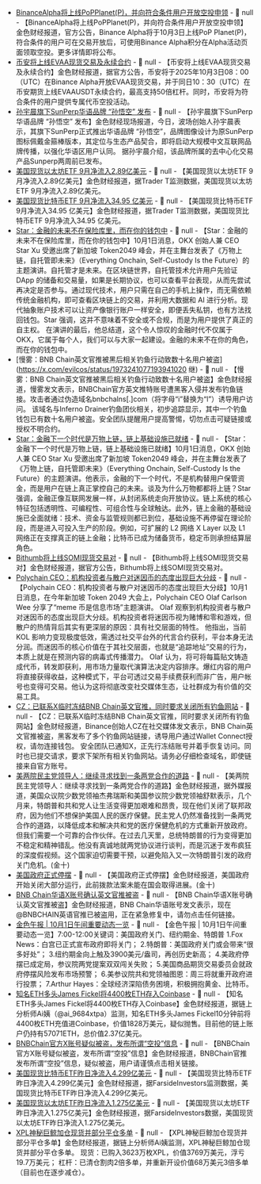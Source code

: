- [BinanceAlpha将上线PoPPlanet(P)，并向符合条件用户开放空投申领](https://x.com/binancezh/status/1973269450368614554) - 📰 null - 【BinanceAlpha将上线PoPPlanet(P)，并向符合条件用户开放空投申领】金色财经报道，官方公告，Binance Alpha将于10月3日上线PoP Planet(P)，符合条件的用户可在交易开放后，可使用Binance Alpha积分在Alpha活动页面领取空投。更多详情即将公布。
- [币安将上线EVAA现货交易及永续合约](https://www.binance.com/zh-CN/support/announcement/detail/a77f1232bd7c446796d87a3047e71819) - 📰 null - 【币安将上线EVAA现货交易及永续合约】金色财经报道，据官方公告，币安将于2025年10月3日08：00（UTC）在Binance Alpha开放EVAA现货交易，并于同日10：30（UTC）在币安期货上线EVAAUSDT永续合约，最高支持50倍杠杆。同时，币安将为符合条件的用户提供专属代币空投活动。
- [孙宇晨旗下SunPerp华语品牌 “孙悟空” 发布]() - 📰 null - 【孙宇晨旗下SunPerp华语品牌 “孙悟空” 发布】金色财经现场报道，今日，波场创始人孙宇晨表示，其旗下SunPerp正式推出华语品牌 “孙悟空”，品牌图像设计为原SunPerp图标佩戴金箍棒版本，其定位与生态产品契合，即将启动大规模中文互联网品牌传播，以强化华语区用户认同。 
据孙宇晨介绍，该品牌所属的去中心化交易产品Sunperp两周前已发布。
- [美国现货以太坊ETF 9月净流入2.89亿美元](https://x.com/thepfund/status/1973264024814194953) - 📰 null - 【美国现货以太坊ETF 9月净流入2.89亿美元】金色财经报道，据Trader T监测数据，美国现货以太坊ETF 9月净流入2.89亿美元。
- [美国现货比特币ETF 9月净流入34.95 亿美元](https://x.com/thepfund/status/1973258655199010935) - 📰 null - 【美国现货比特币ETF 9月净流入34.95 亿美元】金色财经报道，据Trader T监测数据，美国现货比特币ETF 9月净流入34.95 亿美元。
- [Star：金融的未来不在保险库里，而在你的钱包中]() - 📰 null - 【Star：金融的未来不在保险库里，而在你的钱包中】10月1日消息，OKX 创始人兼 CEO Star Xu 受邀出席了新加坡 Token2049 峰会，并在主舞台发表了《万物上链，自托管即未来》（Everything Onchain, Self-Custody Is the Future）的主题演讲。自托管才是未来。在区块链世界，自托管技术允许用户先验证 DApp 的储备和交易量，如果是长期协议，也可以查看平台表现，从而先尝试再决定是否参与。通过现代技术，用户只需在自己的手机上操作，而无需依赖传统金融机构，即可查看区块链上的交易，并利用大数据和 AI 进行分析。现代抽象账户技术可以让资产像银行账户一样安全，即便丢失私钥，也有方法找回钱包。Star 强调，这并不意味着不安全或不合规，而是为用户提供了真正的自主权。 
在演讲的最后，他总结道，这个令人惊叹的金融时代不仅属于 OKX，它属于每个人，我们可以与大家一起建设。金融的未来不在你的角色，而在你的钱包中。
- [慢雾：BNB Chain英文官推被黑后相关钓鱼行动致数十名用户被盗](https://x.com/evilcos/status/1973241077193941020 继) - 📰 null - 【慢雾：BNB Chain英文官推被黑后相关钓鱼行动致数十名用户被盗】金色财经报道，慢雾发文表示，BNBChain官方英文推特账号遭黑客入侵并发布钓鱼链接。攻击者通过伪造域名bnbchalns[.]com（将字母“i”替换为“l”）诱导用户访问。 
该域名与Inferno Drainer钓鱼团伙相关，初步追踪显示，其中一个钓鱼钱包已有数十名用户被盗。安全团队提醒用户提高警惕，切勿点击可疑链接或授权不明合约。
- [Star：金融下一个时代是万物上链，链上基础设施已就绪]() - 📰 null - 【Star：金融下一个时代是万物上链，链上基础设施已就绪】10月1日消息，OKX 创始人兼 CEO Star Xu 受邀出席了新加坡 Token2049 峰会，并在主舞台发表了《万物上链，自托管即未来》（Everything Onchain, Self-Custody Is the Future）的主题演讲。他表示，金融的下一个时代，不是机构替用户保管资金，而是用户在链上真正掌控自己的未来。谈及为什么万物都都将上链？Star 强调，金融正像互联网发展一样，从封闭系统走向开放协议。链上系统的核心特征包括透明性、可编程性、可组合性与全球触达。此外，链上金融的基础设施已全面就绪：技术、资金与监管规则都已到位，基础设施不再停留在理论阶段，而是进入可投入生产的阶段。例如，可扩展的 L2 网络 X Layer 以及 L1 网络正在支撑真正的链上金融；比特币已成为储备货币，稳定币则承担结算层角色。
- [Bithumb将上线SOMI现货交易对]() - 📰 null - 【Bithumb将上线SOMI现货交易对】金色财经报道，据官方公告，Bithumb将上线SOMI现货交易对。
- [Polychain CEO：机构投资者与散户对迷因币的态度出现巨大分歧]() - 📰 null - 【Polychain CEO：机构投资者与散户对迷因币的态度出现巨大分歧】10月1日消息，在今年新加坡 Token 2049 大会上，Polychain CEO Olaf Carlson Wee 分享了“meme 币是信息市场”主题演讲。 
Olaf 观察到机构投资者与散户对迷因币的态度出现巨大分歧。机构投资者将迷因币视为赌博和零和游戏，但散户的热情背后其实有更深层的原因：具有社交层面的特性。 
他指出，当前 KOL 影响力变现极度低效，需透过社交平台外的代言合约获利，平台本身无法分润。而迷因币的核心价值在于其社交层面，也就是“追踪地址”交易的行为，本质上就是在预测内容的病毒式传播潜力。 
Olaf 认为，将可将每篇贴文铸造成代币，转发即获利，用市场力量取代演算法决定内容排序。爆红内容的用户将直接获得收益，这种模式下，平台可透过交易手续费获利而非广告，用户帐号也变得可交易。他认为这将彻底改变社交媒体生态，让社群成为有价值的交易工具。
- [CZ：已联系X临时冻结BNB Chain英文官推，同时要求关闭所有钓鱼网站](https://x.com/cz_binance/status/1973244626531192968) - 📰 null - 【CZ：已联系X临时冻结BNB Chain英文官推，同时要求关闭所有钓鱼网站】金色财经报道，Binance创始人CZ在社交媒体发文表示，BNB Chain英文官推被盗，黑客发布了多个钓鱼网站链接，诱导用户通过Wallet Connect授权，请勿连接钱包。 
安全团队已通知X，正先行冻结账号并着手恢复访问。同时也已提交请求，要求下架所有相关钓鱼网站。请务必仔细检查域名，即使链接来自官方账号。
- [美两院民主党领导人：继续寻求找到一条两党合作的道路]() - 📰 null - 【美两院民主党领导人：继续寻求找到一条两党合作的道路】金色财经报道，据外媒报道，美国众议院少数党领袖杰弗瑞斯和美国参议院少数党领袖舒默表示，几个月来，特朗普和共和党人让生活变得更加艰难和昂贵，现在他们关闭了联邦政府，因为他们不想保护美国人民的医疗保健。民主党人仍然准备找到一条两党合作的道路，以降低成本和解决共和党的医疗保健危机的方式重新开放政府。但我们需要一个可靠的合作伙伴。在过去几天里，总统特朗普的行为变得更加不稳定和精神错乱。他没有真诚地就两党协议进行谈判，而是沉迷于发布疯狂的深度假视频。这个国家迫切需要干预，以避免陷入又一次特朗普引发的政府关门危机。(金十)
- [美国政府正式停摆]() - 📰 null - 【美国政府正式停摆】金色财经报道，美国政府开始关闭大部分运行，此前拨款法案未能在国会取得进展。(金十)
- [BNB Chain华语X账号确认英文官推被盗]() - 📰 null - 【BNB Chain华语X账号确认英文官推被盗】金色财经报道，BNB Chain华语账号发文表示，现在@BNBCHAIN英语官推已被盗用，正在紧急修复中，请勿点击任何链接。
- [金色午报 | 10月1日午间重要动态一览]() - 📰 null - 【金色午报 | 10月1日午间重要动态一览】7:00-12:00关键词：美国政府关门、纽约期金、特朗普 
1.Fox News：白宫已正式宣布政府即将关门； 
2.特朗普：美国政府关门或会带来“很多好处”； 
3.纽约期金向上触及3900美元/盎司，再创历史新高； 
4.美政府停摆已成定局，参议院两党提案双双闯关失败； 
5.美国商品期货交易委员会就政府停摆风险发布市场预警； 
6.美参议院共和党领袖图恩：周三将就重开政府进行投票； 
7.Arthur Hayes：全球经济深陷债务困境，积极拥抱黄金、比特币。
- [知名ETH多头James Fickel将4400枚ETH存入Coinbase](https://x.com/ai_9684xtpa/status/1973234328625872914) - 📰 null - 【知名ETH多头James Fickel将4400枚ETH存入Coinbase】金色财经报道，据链上分析师Ai姨（@ai_9684xtpa）监测，知名ETH多头James Fickel10分钟前将4400枚ETH充值进Coinbase，价值1828万美元，疑似抛售。目前他的链上账户仍持有57071ETH，总价值2.37亿美元。
- [BNBChain官方X账号疑似被盗，发布所谓“空投”信息]() - 📰 null - 【BNBChain官方X账号疑似被盗，发布所谓“空投”信息】金色财经报道，BNBChain官推发布所谓“空投”信息，疑似被盗，用户请谨慎点击相关链接。
- [美国现货比特币ETF昨日净流入4.299亿美元]() - 📰 null - 【美国现货比特币ETF昨日净流入4.299亿美元】金色财经报道，据FarsideInvestors监测数据，美国现货比特币ETF昨日净流入4.299亿美元。
- [美国现货以太坊ETF昨日净流入1.275亿美元]() - 📰 null - 【美国现货以太坊ETF昨日净流入1.275亿美元】金色财经报道，据FarsideInvestors数据，美国现货以太坊ETF昨日净流入1.275亿美元。
- [XPL神秘巨鲸加仓现货并部分平仓多单](https://x.com/ai_9684xtpa/status/1973192297283268654) - 📰 null - 【XPL神秘巨鲸加仓现货并部分平仓多单】金色财经报道，据链上分析师Ai姨监测，XPL神秘巨鲸加仓现货并部分平仓多单。 
现货：已购入3623万枚XPL，价值3769万美元，浮亏19.7万美元； 
杠杆：已清仓割肉2倍多单，并重新开设价值68万美元3倍多单（目前也在逐步减仓）。
